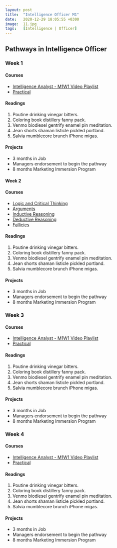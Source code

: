 ```yaml
---
layout: post
title:  "Intelligence Officer M1"
date:   2020-12-29 18:05:55 +0300
image:  11.jpg
tags:   [Intelligence | Officer]
---
```

## Pathways in Intelligence Officer
### Week 1
#### Courses
* [Intelligence Analyst - M1W1 Video Playlist](https://www.youtube.com/watch?v=AW4ZOnd0Kyw&list=PLeDh38XMopDYea0U87mkjEgkoOyHoKzFP)
* [Practical](https://www.classcentral.com/course/psychfirstaid-2900)

#### Readings
1. Poutine drinking vinegar bitters.
2. Coloring book distillery fanny pack.
3. Venmo biodiesel gentrify enamel pin meditation.
4. Jean shorts shaman listicle pickled portland.
5. Salvia mumblecore brunch iPhone migas.

#### Projects
* 3 months in Job
* Managers endorsement to begin the pathway
* 8 months Marketing Immersion Program


#### Week 2
#### Courses
* [Logic and Critical Thinking](https://www.coursera.org/specializations/logic-critical-thinking-duke)
* [Arguments](https://www.coursera.org/learn/understanding-arguments)
* [Inductive Reasoning](https://www.coursera.org/learn/inductive-reasoning)
* [Deductive Reasoning](https://www.coursera.org/learn/deductive-reasoning)
* [Fallicies](https://www.coursera.org/learn/logical-fallacies)

#### Readings
1. Poutine drinking vinegar bitters.
2. Coloring book distillery fanny pack.
3. Venmo biodiesel gentrify enamel pin meditation.
4. Jean shorts shaman listicle pickled portland.
5. Salvia mumblecore brunch iPhone migas.

#### Projects
* 3 months in Job
* Managers endorsement to begin the pathway
* 8 months Marketing Immersion Program

### Week 3
#### Courses
* [Intelligence Analyst - M1W1 Video Playlist](https://www.youtube.com/watch?v=AW4ZOnd0Kyw&list=PLeDh38XMopDYea0U87mkjEgkoOyHoKzFP)
* [Practical](https://www.classcentral.com/course/psychfirstaid-2900)

#### Readings
1. Poutine drinking vinegar bitters.
2. Coloring book distillery fanny pack.
3. Venmo biodiesel gentrify enamel pin meditation.
4. Jean shorts shaman listicle pickled portland.
5. Salvia mumblecore brunch iPhone migas.

#### Projects
* 3 months in Job
* Managers endorsement to begin the pathway
* 8 months Marketing Immersion Program

### Week 4
#### Courses
* [Intelligence Analyst - M1W1 Video Playlist](https://www.youtube.com/watch?v=AW4ZOnd0Kyw&list=PLeDh38XMopDYea0U87mkjEgkoOyHoKzFP)
* [Practical](https://www.classcentral.com/course/psychfirstaid-2900)

#### Readings
1. Poutine drinking vinegar bitters.
2. Coloring book distillery fanny pack.
3. Venmo biodiesel gentrify enamel pin meditation.
4. Jean shorts shaman listicle pickled portland.
5. Salvia mumblecore brunch iPhone migas.

#### Projects
* 3 months in Job
* Managers endorsement to begin the pathway
* 8 months Marketing Immersion Program

[jekyll-docs]: https://jekyllrb.com/docs/home
[jekyll-gh]:   https://github.com/jekyll/jekyll
[jekyll-talk]: https://talk.jekyllrb.com/
